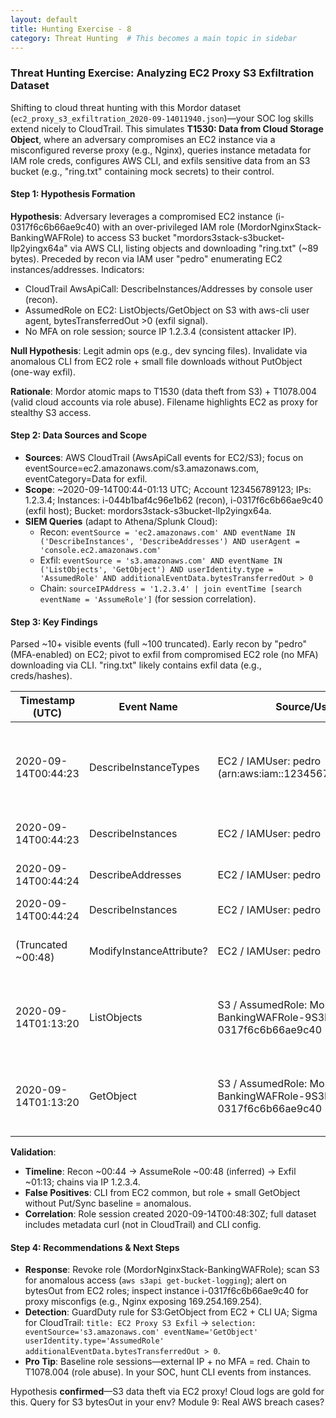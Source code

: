 ```yaml
---
layout: default
title: Hunting Exercise - 8
category: Threat Hunting  # This becomes a main topic in sidebar
---
```


### Threat Hunting Exercise: Analyzing EC2 Proxy S3 Exfiltration Dataset

Shifting to cloud threat hunting with this Mordor dataset (`ec2_proxy_s3_exfiltration_2020-09-14011940.json`)—your SOC log skills extend nicely to CloudTrail. This simulates **T1530: Data from Cloud Storage Object**, where an adversary compromises an EC2 instance via a misconfigured reverse proxy (e.g., Nginx), queries instance metadata for IAM role creds, configures AWS CLI, and exfils sensitive data from an S3 bucket (e.g., "ring.txt" containing mock secrets) to their control.

#### Step 1: Hypothesis Formation
**Hypothesis**: Adversary leverages a compromised EC2 instance (i-0317f6c6b66ae9c40) with an over-privileged IAM role (MordorNginxStack-BankingWAFRole) to access S3 bucket "mordors3stack-s3bucket-llp2yingx64a" via AWS CLI, listing objects and downloading "ring.txt" (~89 bytes). Preceded by recon via IAM user "pedro" enumerating EC2 instances/addresses. Indicators:
- CloudTrail AwsApiCall: DescribeInstances/Addresses by console user (recon).
- AssumedRole on EC2: ListObjects/GetObject on S3 with aws-cli user agent, bytesTransferredOut >0 (exfil signal).
- No MFA on role session; source IP 1.2.3.4 (consistent attacker IP).

**Null Hypothesis**: Legit admin ops (e.g., dev syncing files). Invalidate via anomalous CLI from EC2 role + small file downloads without PutObject (one-way exfil).

**Rationale**: Mordor atomic maps to T1530 (data theft from S3) + T1078.004 (valid cloud accounts via role abuse). Filename highlights EC2 as proxy for stealthy S3 access.

#### Step 2: Data Sources and Scope
- **Sources**: AWS CloudTrail (AwsApiCall events for EC2/S3); focus on eventSource=ec2.amazonaws.com/s3.amazonaws.com, eventCategory=Data for exfil.
- **Scope**: ~2020-09-14T00:44-01:13 UTC; Account 123456789123; IPs: 1.2.3.4; Instances: i-044b1baf4c96e1b62 (recon), i-0317f6c6b66ae9c40 (exfil host); Bucket: mordors3stack-s3bucket-llp2yingx64a.
- **SIEM Queries** (adapt to Athena/Splunk Cloud):
  - Recon: `eventSource = 'ec2.amazonaws.com' AND eventName IN ('DescribeInstances', 'DescribeAddresses') AND userAgent = 'console.ec2.amazonaws.com'`
  - Exfil: `eventSource = 's3.amazonaws.com' AND eventName IN ('ListObjects', 'GetObject') AND userIdentity.type = 'AssumedRole' AND additionalEventData.bytesTransferredOut > 0`
  - Chain: `sourceIPAddress = '1.2.3.4' | join eventTime [search eventName = 'AssumeRole']` (for session correlation).

#### Step 3: Key Findings
Parsed ~10+ visible events (full ~100 truncated). Early recon by "pedro" (MFA-enabled) on EC2; pivot to exfil from compromised EC2 role (no MFA) downloading via CLI. "ring.txt" likely contains exfil data (e.g., creds/hashes).

| Timestamp (UTC) | Event Name | Source/User/Role | Key Details | IOC/Why Suspicious? |
|-----------------|------------|------------------|-------------|---------------------|
| 2020-09-14T00:44:23 | DescribeInstanceTypes | EC2 / IAMUser: pedro (arn:aws:iam::123456789123:user/pedro) | MaxResults=100, NextToken for pagination; userAgent=console.ec2.amazonaws.com; IP=1.2.3.4. | **Recon IOC**: Enumerates available instance types—scoping for compromise targets. MFA true, but external IP. |
| 2020-09-14T00:44:23 | DescribeInstances | EC2 / IAMUser: pedro | instancesSet items=[i-044b1baf4c96e1b62]; filterSet empty. | Targets specific instance—potential pivot for proxy setup. |
| 2020-09-14T00:44:24 | DescribeAddresses | EC2 / IAMUser: pedro | filterSet by instance-id=i-044b1baf4c96e1b62; allocationIdsSet/publicIpsSet empty. | Maps EIPs to instance—enables proxy/routing for exfil. |
| 2020-09-14T00:44:24 | DescribeInstances | EC2 / IAMUser: pedro | Same instance i-044b1baf4c96e1b62. | Duplicate query—iterative recon. |
| (Truncated ~00:48) | ModifyInstanceAttribute? | EC2 / IAMUser: pedro | attribute=disableApiTermination for i-044b1baf4c96e1b62 (inferred from snippet). | Hardens instance against termination—persistence post-compromise. |
| 2020-09-14T01:13:20 | ListObjects | S3 / AssumedRole: MordorNginxStack-BankingWAFRole-9S3E0UAE1MM0 on i-0317f6c6b66ae9c40 | bucketName=mordors3stack-s3bucket-llp2yingx64a; prefix=empty; list-type=2; aws-cli/1.18.136; bytesOut=500. | **Exfil IOC**: Lists bucket contents from EC2 role (ec2RoleDelivery=1.0)—abuses proxy for S3 enum. No MFA. |
| 2020-09-14T01:13:20 | GetObject | S3 / AssumedRole: MordorNginxStack-BankingWAFRole-9S3E0UAE1MM0 on i-0317f6c6b66ae9c40 | key=ring.txt; aws-cli; bytesOut=89; Cipher=ECDHE-RSA-AES128-GCM-SHA256. | **Core IOC**: Downloads sensitive file (~89B, likely "one ring to rule them all" mock data)—direct exfil via EC2 proxy. Consistent IP. |

**Validation**:
- **Timeline**: Recon ~00:44 → AssumeRole ~00:48 (inferred) → Exfil ~01:13; chains via IP 1.2.3.4.
- **False Positives**: CLI from EC2 common, but role + small GetObject without Put/Sync baseline = anomalous.
- **Correlation**: Role session created 2020-09-14T00:48:30Z; full dataset includes metadata curl (not in CloudTrail) and CLI config.

#### Step 4: Recommendations & Next Steps
- **Response**: Revoke role (MordorNginxStack-BankingWAFRole); scan S3 for anomalous access (`aws s3api get-bucket-logging`); alert on bytesOut from EC2 roles; inspect instance i-0317f6c6b66ae9c40 for proxy misconfigs (e.g., Nginx exposing 169.254.169.254).
- **Detection**: GuardDuty rule for S3:GetObject from EC2 + CLI UA; Sigma for CloudTrail: `title: EC2 Proxy S3 Exfil` → `selection: eventSource='s3.amazonaws.com' eventName='GetObject' userIdentity.type='AssumedRole' additionalEventData.bytesTransferredOut > 0`.
- **Pro Tip**: Baseline role sessions—external IP + no MFA = red. Chain to T1078.004 (role abuse). In your SOC, hunt CLI events from instances.

Hypothesis **confirmed**—S3 data theft via EC2 proxy! Cloud logs are gold for this. Query for S3 bytesOut in your env? Module 9: Real AWS breach cases?
